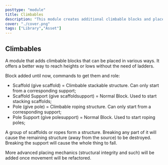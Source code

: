 ```yaml
---
posttype: "module" 
title: Climbables
description: "This module creates additional climbable blocks and placement modes for them."
cover: "./cover.png"
tags: ["Library","Asset"]
---
```

## Climbables

A module that adds climbable blocks that can be placed in various ways. It offers a better way to reach heights or lows without the need of ladders.

Block added until now, commands to get them and role:
- Scaffold (give scaffold) = Climbable stackable structure. Can only start from a corresponding support;
- Scaffold Support (give scaffoldsupport) = Normal Block. Used to start stacking scaffolds;
- Pole (give pole) = Climbable roping structure. Can only start from a corresponding support;
- Pole Support (give polesupport) = Normal Block. Used to start roping poles;

A group of scaffolds or ropes form a structure. Breaking any part of it will cause the remaining structure (away from the source) to be destroyed. Breaking the support will cause the whole thing to fall.

More advanced placing mechanics (structural integrity and such) will be added once movement will be refactored.